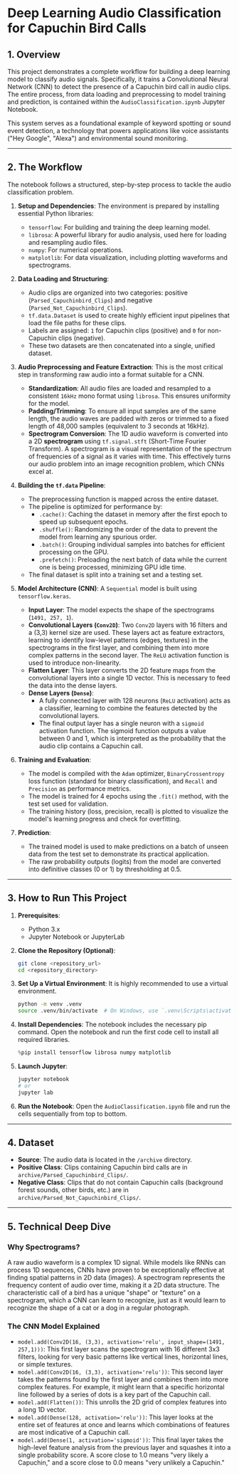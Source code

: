 # Deep Learning Audio Classification for Capuchin Bird Calls

## 1. Overview

This project demonstrates a complete workflow for building a deep learning model to classify audio signals. Specifically, it trains a Convolutional Neural Network (CNN) to detect the presence of a Capuchin bird call in audio clips. The entire process, from data loading and preprocessing to model training and prediction, is contained within the `AudioClassification.ipynb` Jupyter Notebook.

This system serves as a foundational example of keyword spotting or sound event detection, a technology that powers applications like voice assistants ("Hey Google", "Alexa") and environmental sound monitoring.

---

## 2. The Workflow

The notebook follows a structured, step-by-step process to tackle the audio classification problem.

1.  **Setup and Dependencies**: The environment is prepared by installing essential Python libraries:
    *   `tensorflow`: For building and training the deep learning model.
    *   `librosa`: A powerful library for audio analysis, used here for loading and resampling audio files.
    *   `numpy`: For numerical operations.
    *   `matplotlib`: For data visualization, including plotting waveforms and spectrograms.

2.  **Data Loading and Structuring**:
    *   Audio clips are organized into two categories: positive (`Parsed_Capuchinbird_Clips`) and negative (`Parsed_Not_Capuchinbird_Clips`).
    *   `tf.data.Dataset` is used to create highly efficient input pipelines that load the file paths for these clips.
    *   Labels are assigned: `1` for Capuchin clips (positive) and `0` for non-Capuchin clips (negative).
    *   These two datasets are then concatenated into a single, unified dataset.

3.  **Audio Preprocessing and Feature Extraction**: This is the most critical step in transforming raw audio into a format suitable for a CNN.
    *   **Standardization**: All audio files are loaded and resampled to a consistent `16kHz` mono format using `librosa`. This ensures uniformity for the model.
    *   **Padding/Trimming**: To ensure all input samples are of the same length, the audio waves are padded with zeros or trimmed to a fixed length of 48,000 samples (equivalent to 3 seconds at 16kHz).
    *   **Spectrogram Conversion**: The 1D audio waveform is converted into a 2D **spectrogram** using `tf.signal.stft` (Short-Time Fourier Transform). A spectrogram is a visual representation of the spectrum of frequencies of a signal as it varies with time. This effectively turns our audio problem into an image recognition problem, which CNNs excel at.

4.  **Building the `tf.data` Pipeline**:
    *   The preprocessing function is mapped across the entire dataset.
    *   The pipeline is optimized for performance by:
        *   `.cache()`: Caching the dataset in memory after the first epoch to speed up subsequent epochs.
        *   `.shuffle()`: Randomizing the order of the data to prevent the model from learning any spurious order.
        *   `.batch()`: Grouping individual samples into batches for efficient processing on the GPU.
        *   `.prefetch()`: Preloading the next batch of data while the current one is being processed, minimizing GPU idle time.
    *   The final dataset is split into a training set and a testing set.

5.  **Model Architecture (CNN)**: A `Sequential` model is built using `tensorflow.keras`.
    *   **Input Layer**: The model expects the shape of the spectrograms (`1491, 257, 1`).
    *   **Convolutional Layers (`Conv2D`)**: Two `Conv2D` layers with 16 filters and a (3,3) kernel size are used. These layers act as feature extractors, learning to identify low-level patterns (edges, textures) in the spectrograms in the first layer, and combining them into more complex patterns in the second layer. The `ReLU` activation function is used to introduce non-linearity.
    *   **Flatten Layer**: This layer converts the 2D feature maps from the convolutional layers into a single 1D vector. This is necessary to feed the data into the dense layers.
    *   **Dense Layers (`Dense`)**:
        *   A fully connected layer with 128 neurons (`ReLU` activation) acts as a classifier, learning to combine the features detected by the convolutional layers.
        *   The final output layer has a single neuron with a `sigmoid` activation function. The sigmoid function outputs a value between 0 and 1, which is interpreted as the probability that the audio clip contains a Capuchin call.

6.  **Training and Evaluation**:
    *   The model is compiled with the `Adam` optimizer, `BinaryCrossentropy` loss function (standard for binary classification), and `Recall` and `Precision` as performance metrics.
    *   The model is trained for 4 epochs using the `.fit()` method, with the test set used for validation.
    *   The training history (loss, precision, recall) is plotted to visualize the model's learning progress and check for overfitting.

7.  **Prediction**:
    *   The trained model is used to make predictions on a batch of unseen data from the test set to demonstrate its practical application.
    *   The raw probability outputs (logits) from the model are converted into definitive classes (0 or 1) by thresholding at 0.5.

---

## 3. How to Run This Project

1.  **Prerequisites**:
    *   Python 3.x
    *   Jupyter Notebook or JupyterLab

2.  **Clone the Repository (Optional)**:
    ```bash
    git clone <repository_url>
    cd <repository_directory>
    ```

3.  **Set Up a Virtual Environment**: It is highly recommended to use a virtual environment.
    ```bash
    python -m venv .venv
    source .venv/bin/activate  # On Windows, use `.venv\Scripts\activate`
    ```

4.  **Install Dependencies**: The notebook includes the necessary pip command. Open the notebook and run the first code cell to install all required libraries.
    ```python
    %pip install tensorflow librosa numpy matplotlib
    ```

5.  **Launch Jupyter**:
    ```bash
    jupyter notebook
    # or
    jupyter lab
    ```

6.  **Run the Notebook**: Open the `AudioClassification.ipynb` file and run the cells sequentially from top to bottom.

---

## 4. Dataset

*   **Source**: The audio data is located in the `/archive` directory.
*   **Positive Class**: Clips containing Capuchin bird calls are in `archive/Parsed_Capuchinbird_Clips/`.
*   **Negative Class**: Clips that do not contain Capuchin calls (background forest sounds, other birds, etc.) are in `archive/Parsed_Not_Capuchinbird_Clips/`.

---

## 5. Technical Deep Dive

### Why Spectrograms?
A raw audio waveform is a complex 1D signal. While models like RNNs can process 1D sequences, CNNs have proven to be exceptionally effective at finding spatial patterns in 2D data (images). A spectrogram represents the frequency content of audio over time, making it a 2D data structure. The characteristic call of a bird has a unique "shape" or "texture" on a spectrogram, which a CNN can learn to recognize, just as it would learn to recognize the shape of a cat or a dog in a regular photograph.

### The CNN Model Explained
*   `model.add(Conv2D(16, (3,3), activation='relu', input_shape=(1491, 257,1)))`: This first layer scans the spectrogram with 16 different 3x3 filters, looking for very basic patterns like vertical lines, horizontal lines, or simple textures.
*   `model.add(Conv2D(16, (3,3), activation='relu'))`: This second layer takes the patterns found by the first layer and combines them into more complex features. For example, it might learn that a specific horizontal line followed by a series of dots is a key part of the Capuchin call.
*   `model.add(Flatten())`: This unrolls the 2D grid of complex features into a long 1D vector.
*   `model.add(Dense(128, activation='relu'))`: This layer looks at the entire set of features at once and learns which combinations of features are most indicative of a Capuchin call.
*   `model.add(Dense(1, activation='sigmoid'))`: This final layer takes the high-level feature analysis from the previous layer and squashes it into a single probability score. A score close to 1.0 means "very likely a Capuchin," and a score close to 0.0 means "very unlikely a Capuchin."
